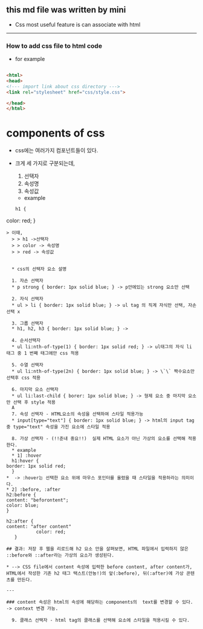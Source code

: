 ## this md file was written by mini

* Css most useful feature is can associate with html

---

### How to add css file to html code

* for example 

``` html

<html>
<head>
<!--- import link about css directory --->
<link rel="stylesheet" href="css/style.css">

</head>
</html>


``` 

# components of css 

* css에는 여러가지 컴포넌트들이 있다. 
* 크게 세 가지로 구분되는데, 
  1. 선택자
  2. 속성명
  3. 속성값
  * example

  ``` Css
  h1 {
color: red;
  }
```
> 이때,
  > > h1 ->선택자
  > > color -> 속성명
  > > red -> 속성값


  * css의 선택자 요소 설명

  1. 자손 선택자
  * p strong { border: 1px solid blue; } -> p안에있는 strong 요소만 선택

  2. 자식 선택자
  * ul > li { border: 1px solid blue; } -> ul tag 의 직계 자식만 선택, 자손 선택 x 

  3. 그룹 선택자 
  * h1, h2, h3 { border: 1px solid blue; } -> 

  4. 순서선택자
  * ul li:nth-of-type(1) { border: 1px solid red; } -> ul태그의 자식 li 태그 중 1 번째 태그에만 css 적용 

  5. 수열 선택자
  * ul li:nth-of-type(2n) { border: 1px solid blue; } -> \`\` 짝수요소만 선택후 css 적용

  6. 마지막 요소 선택자 
  * ul li:last-child { borer: 1px solid blue; } -> 형제 요소 중 마지막 요소만 선택 후 style 적용
  A
  7. 속성 선택자 - HTML요소의 속성을 선택하여 스타일 적용가능
  * input[type="text"] { border: 1px solid blue; } -> html의 input tag 중 type="text" 속성을 가진 요소에 스타일 적용

  8. 가상 선택자 - (!!준내 중요!!)  실제 HTML 요소가 아닌 가상의 요소를 선택해 적용한다. 
  * example 
  * 1] :hover
  h1:hover {
border: 1px solid red; 
  } 
*  -> :hover는 선택한 요소 위에 마우스 포인터를 올렸을 때 스타일을 적용하라는 의미이다. 
* 2] :before, :after
h2:before {
content: "beforontent";
color: blue;
}

h2:after {
content: "after content"
           color: red;
   }

## 결과: 저장 후 웹을 리로드해 h2 요소 안을 살펴보면, HTML 파일에서 입력하지 않은 ::before와 ::after라는 가상의 요소가 생성된다. 

* --> CSS file에서 content 속성에 입력한 before content, after content가, HTML에서 작성한 기존 h2 태그 택스트(안뇽!)의 앞(:before), 뒤(:after)에 가상 콘텐츠를 만든다. 

---

### content 속성은 html의 속성에 해당하는 components의  text를 변경할 수 있다. -> context 변경 가능. 

  9. 클래스 선택자 - html tag의 클래스를 선택해 요소에 스타일을 적용시킬 수 있다. 
